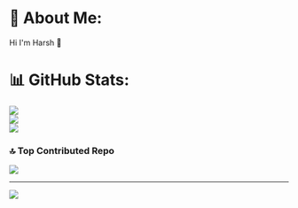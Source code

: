 # 💫 About Me:
Hi I'm Harsh 👋







# 📊 GitHub Stats:
![](https://github-readme-stats.vercel.app/api?username=varun789-mx&theme=dark&hide_border=false&include_all_commits=true&count_private=false)<br/>
![](https://github-readme-streak-stats.herokuapp.com/?user=varun789-mx&theme=dark&hide_border=false)<br/>
![](https://github-readme-stats.vercel.app/api/top-langs/?username=varun789-mx&theme=dark&hide_border=false&include_all_commits=true&count_private=false&layout=compact)


### 🔝 Top Contributed Repo
![](https://github-contributor-stats.vercel.app/api?username=varun789-mx&limit=5&theme=dark&combine_all_yearly_contributions=true)



---
[![](https://visitcount.itsvg.in/api?id=varun789-mx&icon=0&color=0)](https://visitcount.itsvg.in)

<!-- Proudly created with GPRM ( https://gprm.itsvg.in ) -->
